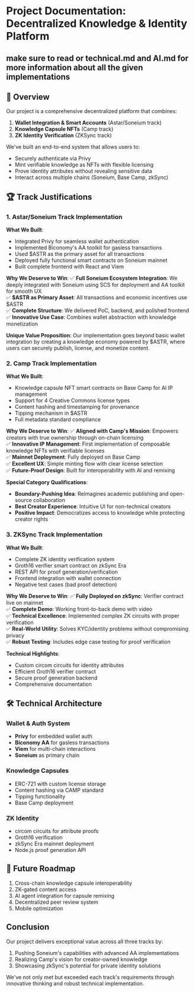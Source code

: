  
# Project Documentation: Decentralized Knowledge & Identity Platform

## make sure to read or technical.md and AI.md for more information about all the given implementations

## 🌟 Overview
Our project is a comprehensive decentralized platform that combines:
1. **Wallet Integration & Smart Accounts** (Astar/Soneium track)
2. **Knowledge Capsule NFTs** (Camp track)
3. **ZK Identity Verification** (ZKSync track)

We've built an end-to-end system that allows users to:
- Securely authenticate via Privy
- Mint verifiable knowledge as NFTs with flexible licensing
- Prove identity attributes without revealing sensitive data
- Interact across multiple chains (Soneium, Base Camp, zkSync)

## 🏆 Track Justifications

### 1. Astar/Soneium Track Implementation
**What We Built**:
- Integrated Privy for seamless wallet authentication
- Implemented Biconomy's AA toolkit for gasless transactions
- Used $ASTR as the primary asset for all transactions
- Deployed fully functional smart contracts on Soneium mainnet
- Built complete frontend with React and Viem

**Why We Deserve to Win**:
✅ **Full Soneium Ecosystem Integration**: We deeply integrated with Soneium using SCS for deployment and AA toolkit for smooth UX  
✅ **$ASTR as Primary Asset**: All transactions and economic incentives use $ASTR  
✅ **Complete Structure**: We delivered PoC, backend, and polished frontend  
✅ **Innovative Use Case**: Combines wallet abstraction with knowledge monetization  

**Unique Value Proposition**:
Our implementation goes beyond basic wallet integration by creating a knowledge economy powered by $ASTR, where users can securely publish, license, and monetize content.

### 2. Camp Track Implementation
**What We Built**:
- Knowledge capsule NFT smart contracts on Base Camp for AI IP management
- Support for 4 Creative Commons license types
- Content hashing and timestamping for provenance
- Tipping mechanism in $ASTR
- Full metadata standard compliance

**Why We Deserve to Win**:
✅ **Aligned with Camp's Mission**: Empowers creators with true ownership through on-chain licensing  
✅ **Innovative IP Management**: First implementation of composable knowledge NFTs with verifiable licenses  
✅ **Mainnet Deployment**: Fully deployed on Base Camp  
✅ **Excellent UX**: Simple minting flow with clear license selection  
✅ **Future-Proof Design**: Built for interoperability with AI and remixing  

**Special Category Qualifications**:
- **Boundary-Pushing Idea**: Reimagines academic publishing and open-source collaboration
- **Best Creator Experience**: Intuitive UI for non-technical creators
- **Positive Impact**: Democratizes access to knowledge while protecting creator rights

### 3. ZKSync Track Implementation
**What We Built**:
- Complete ZK identity verification system
- Groth16 verifier smart contract on zkSync Era
- REST API for proof generation/verification
- Frontend integration with wallet connection
- Negative test cases (bad proof detection)

**Why We Deserve to Win**:
✅ **Fully Deployed on zkSync**: Verifier contract live on mainnet  
✅ **Complete Demo**: Working front-to-back demo with video  
✅ **Technical Excellence**: Implemented complex ZK circuits with proper verification  
✅ **Real-World Utility**: Solves KYC/identity problems without compromising privacy  
✅ **Robust Testing**: Includes edge case testing for proof verification  

**Technical Highlights**:
- Custom circom circuits for identity attributes
- Efficient Groth16 verifier contract
- Secure proof generation backend
- Comprehensive documentation

## 🛠 Technical Architecture

### Wallet & Auth System
- **Privy** for embedded wallet auth
- **Biconomy AA** for gasless transactions
- **Viem** for multi-chain interactions
- **Soneium** as primary chain

### Knowledge Capsules
- ERC-721 with custom license storage
- Content hashing via CAMP standard
- Tipping functionality
- Base Camp deployment

### ZK Identity
- circom circuits for attribute proofs
- Groth16 verification
- zkSync Era mainnet deployment
- Node.js proof generation API

## 🚀 Future Roadmap
1. Cross-chain knowledge capsule interoperability
2. ZK-gated content access
3. AI agent integration for capsule remixing
4. Decentralized peer review system
5. Mobile optimization

## Conclusion
Our project delivers exceptional value across all three tracks by:
1. Pushing Soneium's capabilities with advanced AA implementations
2. Realizing Camp's vision for creator-owned knowledge
3. Showcasing zkSync's potential for private identity solutions

We've not only met but exceeded each track's requirements through innovative thinking and robust technical implementation.
